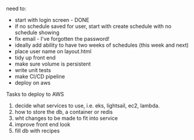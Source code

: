 need to:
-   start with login screen - DONE
-   if no schedule saved for user, start with create schedule with no schedule showing
-   fix email - I've forgotten the password!
-   ideally add ability to have two weeks of schedules (this week and next)
-   place user name on layout.html
-   tidy up front end
-   make sure volume is persistent
-   write unit tests
-   make CI/CD pipeline
-   deploy on aws

Tasks to deploy to AWS

1. decide what services to use, i.e. eks, lightsail, ec2, lambda.
2. how to store the db, a container or redis
3. wht changes to be made to fit into service
4. improve front end look
5. fill db with recipes